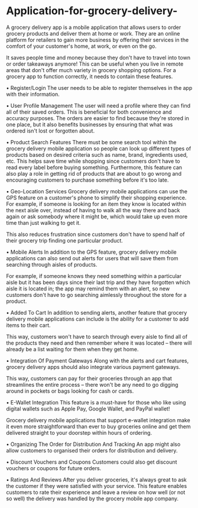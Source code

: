# Application-for-grocery-delivery-
A grocery delivery app is a mobile application that allows users to order grocery products and deliver them at home or work. They are an online platform for retailers to gain more business by offering their services in the comfort of your customer's home, at work, or even on the go.

It saves people time and money because they don't have to travel into town or order takeaways anymore! This can be useful when you live in remote areas that don't offer much variety in grocery shopping options.
For a grocery app to function correctly, it needs to contain these features.

• Register/Login
The user needs to be able to register themselves in the app with their information.

• User Profile Management
The user will need a profile where they can find all of their saved orders. This is beneficial for both convenience and accuracy purposes. The orders are easier to find because they're stored in one place, but it also benefits businesses by ensuring that what was ordered isn't lost or forgotten about.

• Product Search Features
There must be some search tool within the grocery delivery mobile application so people can look up different types of products based on desired criteria such as name, brand, ingredients used, etc. This helps save time while shopping since customers don't have to read every label before buying something. Furthermore, this feature can also play a role in getting rid of products that are about to go wrong and encouraging customers to purchase something before it's too late.

• Geo-Location Services
Grocery delivery mobile applications can use the GPS feature on a customer's phone to simplify their shopping experience. For example, if someone is looking for an item they know is located within the next aisle over, instead of having to walk all the way there and back again or ask somebody where it might be, which would take up even more time than just walking to get it.

This also reduces frustration since customers don't have to spend half of their grocery trip finding one particular product.

• Mobile Alerts
In addition to the GPS feature, grocery delivery mobile applications can also send out alerts for users that will save them from searching through aisles of products.

For example, if someone knows they need something within a particular aisle but it has been days since their last trip and they have forgotten which aisle it is located in; the app may remind them with an alert, so new customers don't have to go searching aimlessly throughout the store for a product.

• Added To Cart
In addition to sending alerts, another feature that grocery delivery mobile applications can include is the ability for a customer to add items to their cart.

This way, customers won't have to search through every aisle to find all of the products they need and then remember where it was located – there will already be a list waiting for them when they get home.

• Integration Of Payment Gateways
Along with the alerts and cart features, grocery delivery apps should also integrate various payment gateways.

This way, customers can pay for their groceries through an app that streamlines the entire process – there won't be any need to go digging around in pockets or bags looking for cash or cards.

• E-Wallet Integration
This feature is a must-have for those who like using digital wallets such as Apple Pay, Google Wallet, and PayPal wallet!

Grocery delivery mobile applications that support e-wallet integration make it even more straightforward than ever to buy groceries online and get them delivered straight to your doorstep within hours of ordering.

• Organizing The Order for Distribution And Tracking
An app might also allow customers to organised their orders for distribution and delivery.

• Discount Vouchers and Coupons
Customers could also get discount vouchers or coupons for future orders.

• Ratings And Reviews
After you deliver groceries, it's always great to ask the customer if they were satisfied with your service. This feature enables customers to rate their experience and leave a review on how well (or not so well) the delivery was handled by the grocery mobile app company.

